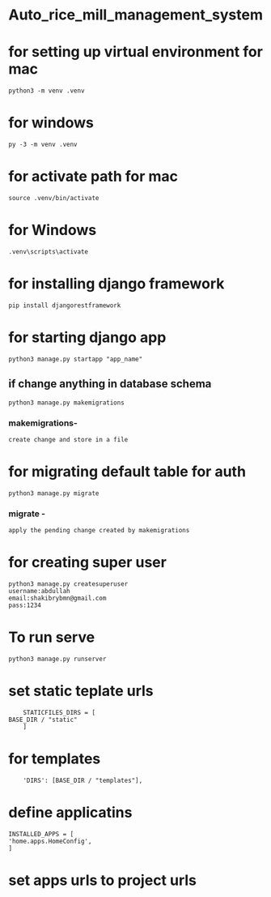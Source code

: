 # Auto_rice_mill_management_system

# for setting up virtual environment for mac

    python3 -m venv .venv
# for windows
    py -3 -m venv .venv

# for activate path for mac

    source .venv/bin/activate

# for Windows
    
    .venv\scripts\activate

# for installing django framework

    pip install djangorestframework

# for starting django app

    python3 manage.py startapp "app_name"

## if change anything in database schema

    python3 manage.py makemigrations
### makemigrations- 
    create change and store in a file 
    
# for migrating default table for auth

    python3 manage.py migrate
### migrate - 
	apply the pending change created by makemigrations

# for creating super user

    python3 manage.py createsuperuser
    username:abdullah
    email:shakibrybmn@gmail.com
    pass:1234

# To run serve
    python3 manage.py runserver
   
# set static teplate urls
		STATICFILES_DIRS = [
    BASE_DIR / "static"
		]
# for templates
		'DIRS': [BASE_DIR / "templates"],
		
		
# define applicatins
	INSTALLED_APPS = [
    'home.apps.HomeConfig',
    ]
# set apps urls to project urls
